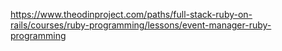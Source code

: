 https://www.theodinproject.com/paths/full-stack-ruby-on-rails/courses/ruby-programming/lessons/event-manager-ruby-programming
